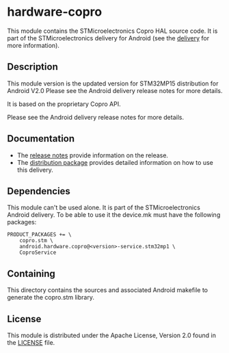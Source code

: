 # hardware-copro #

This module contains the STMicroelectronics Copro HAL source code.
It is part of the STMicroelectronics delivery for Android (see the [delivery][] for more information).

[delivery]: https://wiki.st.com/stm32mpu/wiki/STM32MP15_distribution_for_Android_release_note_-_v2.0.0

## Description ##

This module version is the updated version for STM32MP15 distribution for Android V2.0
Please see the Android delivery release notes for more details.

It is based on the proprietary Copro API.

Please see the Android delivery release notes for more details.

## Documentation ##

* The [release notes][] provide information on the release.
* The [distribution package][] provides detailed information on how to use this delivery.

[release notes]: https://wiki.st.com/stm32mpu/wiki/STM32MP15_distribution_for_Android_release_note_-_v2.0.0
[distribution package]: https://wiki.st.com/stm32mpu/wiki/STM32MP1_Distribution_Package_for_Android

## Dependencies ##

This module can't be used alone. It is part of the STMicroelectronics Android delivery.
To be able to use it the device.mk must have the following packages:
```
PRODUCT_PACKAGES += \
    copro.stm \
    android.hardware.copro@<version>-service.stm32mp1 \
    CoproService
```

## Containing ##

This directory contains the sources and associated Android makefile to generate the copro.stm library.

## License ##

This module is distributed under the Apache License, Version 2.0 found in the [LICENSE](./LICENSE) file.
